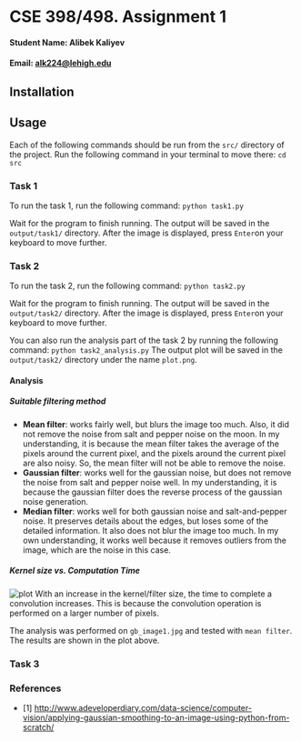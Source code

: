 # CSE 398/498. Assignment 1
#### Student Name: Alibek Kaliyev
#### Email: alk224@lehigh.edu

## Installation

## Usage
Each of the following commands should be run from the ```src/``` directory of the project. Run the following command in your terminal to move there:
```cd src```

### Task 1
To run the task 1, run the following command:
```python task1.py```

Wait for the program to finish running. The output will be saved in the ```output/task1/``` directory. After the image is displayed, press ```Enter```on your keyboard to move further.

### Task 2
To run the task 2, run the following command:
```python task2.py```

Wait for the program to finish running. The output will be saved in the ```output/task2/``` directory. After the image is displayed, press ```Enter```on your keyboard to move further.

You can also run the analysis part of the task 2 by running the following command:
```python task2_analysis.py```
The output plot will be saved in the ```output/task2/``` directory under the name ```plot.png```.

#### Analysis

##### Suitable filtering method
- **Mean filter**: works fairly well, but blurs the image too much. Also, it did not remove the noise from salt and pepper noise on the moon. In my understanding, it is because the mean filter takes the average of the pixels around the current pixel, and the pixels around the current pixel are also noisy. So, the mean filter will not be able to remove the noise.
- **Gaussian filter**: works well for the gaussian noise, but does not remove the noise from salt and pepper noise well. In my understanding, it is because the gaussian filter does the reverse process of the gaussian noise generation.
- **Median filter**: works well for both gaussian noise and salt-and-pepper noise. It preserves details about the edges, but loses some of the detailed information. It also does not blur the image too much. In my own understanding, it works well because it removes outliers from the image, which are the noise in this case.

##### Kernel size vs. Computation Time
![plot](output/task2/plot.png)
With an increase in the kernel/filter size, the time to complete a convolution increases. This is because the convolution operation is performed on a larger number of pixels.

The analysis was performed on ```gb_image1.jpg``` and tested with ```mean filter```. The results are shown in the plot above.

### Task 3


### References
- [1] http://www.adeveloperdiary.com/data-science/computer-vision/applying-gaussian-smoothing-to-an-image-using-python-from-scratch/